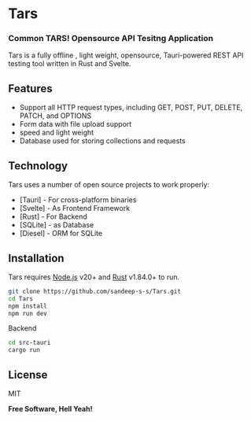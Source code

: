 # Tars
###  Common TARS!  Opensource API Tesitng Application 


Tars is a fully offline , light weight, opensource,
Tauri-powered REST API testing tool written in Rust and Svelte.

## Features

- Support all HTTP request types, including GET, POST, PUT, DELETE, PATCH, and OPTIONS
- Form data with file upload support
- speed and light weight
- Database used for storing collections and requests


## Technology

Tars uses a number of open source projects to work properly:

- [Tauri] - For cross-platform binaries
- [Svelte] - As Frontend Framework
- [Rust] - For Backend
- [SQLite] - as Database
- [Diesel] - ORM for SQLite

## Installation

Tars requires [Node.js](https://nodejs.org/) v20+ and [Rust](https://doc.rust-lang.org/book/ch01-01-installation.html) v1.84.0+ to run.

```sh
git clone https://github.com/sandeep-s-s/Tars.git
cd Tars
npm install
npm run dev 
```

Backend
```sh
cd src-tauri
cargo run
```






## License

MIT

**Free Software, Hell Yeah!**

